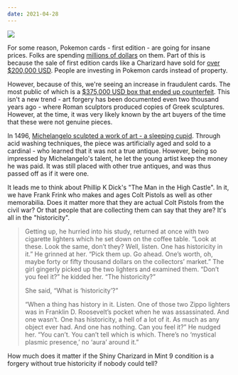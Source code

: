 ```yaml
---
date: 2021-04-28
---
```

![][giphy]

For some reason, Pokemon cards - first edition - are going for insane prices.
Folks are spending [millions of dollars][1] on them.  Part of this
is because the sale of first edition cards like a Charizard have sold
for [over $200,000 USD][2].  People are investing in Pokemon cards
instead of property.

However, because of this, we're seeing an increase in fraudulent cards.
The most public of which is a [$375,000 USD box that ended up counterfeit][3].
This isn't a new trend - art forgery has been documented even two thousand
years ago - where Roman sculptors produced copies of Greek sculptures.
However, at the time, it was very likely known by the art buyers
of the time that these were not genuine pieces.

In 1496, [Michelangelo sculpted a work of art - a sleeping cupid][4].
Through acid washing techniques, the piece was artificially aged
and sold to a cardinal - who learned that it was not a true antique.
However, being so impressed by Michelangelo's talent, he let the young
artist keep the money he was paid.  It was still placed with other
true antiques, and was thus passed off as if it were one.

It leads me to think about Phillip K Dick's "The Man in the High Castle".
In it, we have Frank Frink who makes and ages Colt Pistols as well as
other memorabilia.  Does it matter more that they are actual Colt Pistols
from the civil war?  Or that people that are collecting them can say that
they are?  It's all in the "historicity".

> Getting up, he hurried into his study, returned at once with two cigarette
> lighters which he set down on the coffee table. “Look at these. Look the same,
> don’t they? Well, listen. One has historicity in it.” He grinned at her.
> “Pick them up. Go ahead. One’s worth, oh, maybe forty or fifty thousand dollars
> on the collectors’ market.” The girl gingerly picked up the two lighters
> and examined them. “Don’t you feel it?” he kidded her. “The historicity?”
>
> She said, “What is ‘historicity’?”
>
> “When a thing has history in it. Listen. One of those two Zippo lighters
> was in Franklin D. Roosevelt’s pocket when he was assassinated. And one
> wasn’t. One has historicity, a hell of a lot of it. As much as any object
> ever had. And one has nothing. Can you feel it?” He nudged her. “You can’t.
> You can’t tell which is which. There’s no ‘mystical plasmic presence,’ no
> ‘aura’ around it.”

How much does it matter if the Shiny Charizard in Mint 9 condition
is a forgery without true historicity if nobody could tell?

[giphy]: https://media.giphy.com/media/GdOEOCxHIFwli/giphy.gif

[1]: https://www.bbc.com/news/newsbeat-54507760
[2]: https://twitter.com/Cardhops/status/1314756458668412928
[3]: https://www.theguardian.com/games/2020/oct/28/how-live-streamed-375k-deal-for-pokemon-cards-ended-in-disaster
[4]: https://web.archive.org/web/20210115080336/http://hoaxes.org/archive/permalink/michelangelos_cupid/
